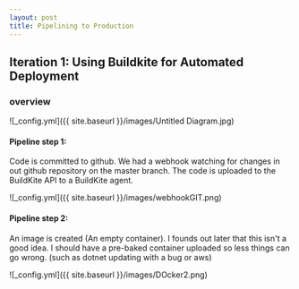 ```yaml
---
layout: post
title: Pipelining to Production
---
```

## Iteration 1: Using Buildkite for Automated Deployment

### overview

![_config.yml]({{ site.baseurl }}/images/Untitled Diagram.jpg)

#### Pipeline step 1:
Code is committed to github.  We had a webhook watching for changes in out github repository on the master branch.
The code is uploaded to the BuildKite API to a BuildKite agent.

![_config.yml]({{ site.baseurl }}/images/webhookGIT.png)

#### Pipeline step 2:
An image is created (An empty container).  I founds out later that this isn't a good idea.  I should have a pre-baked container uploaded so less things can go wrong. (such as dotnet updating with a bug or aws)

![_config.yml]({{ site.baseurl }}/images/DOcker2.png)

